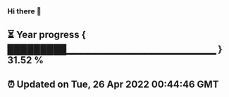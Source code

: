 ### Hi there 👋
⏳ Year progress { █████████▁▁▁▁▁▁▁▁▁▁▁▁▁▁▁▁▁▁▁▁▁ } 31.52 %
---
⏰ Updated on Tue, 26 Apr 2022 00:44:46 GMT
---

